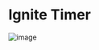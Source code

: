 # Ignite Timer

![image](https://user-images.githubusercontent.com/85763987/211670972-22f1e872-3842-40e7-8882-8c4e0af02c30.png)
